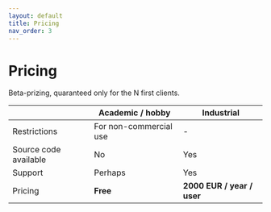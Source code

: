 ```yaml
---
layout: default
title: Pricing
nav_order: 3
---
```


# Pricing

Beta-prizing, quaranteed only for the N first clients.

 &nbsp; | Academic / hobby | Industrial
---| --- | ---
Restrictions | For non-commercial use | -
Source code available | No | Yes
Support | Perhaps | Yes
Pricing | **Free** | **2000 EUR / year / user**


